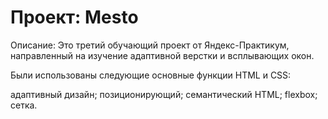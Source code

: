 # Проект: Mesto

Описание: Это третий обучающий проект от Яндекс-Практикум, направленный на изучение адаптивной верстки и всплывающих окон.

Были использованы следующие основные функции HTML и CSS:

адаптивный дизайн; позиционирующий; семантический HTML; flexbox; сетка.



